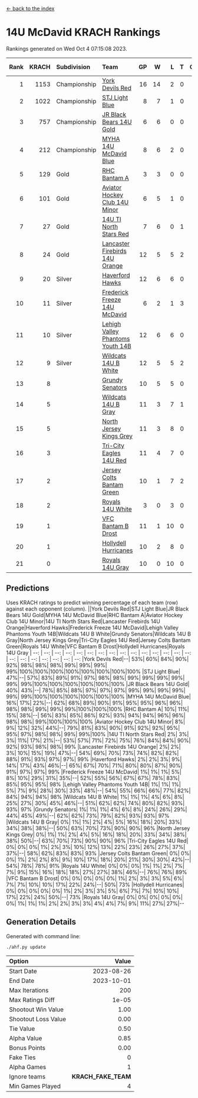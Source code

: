 [<- back to the index](readme.md)
# 14U McDavid KRACH Rankings
Rankings generated on Wed Oct  4 07:15:08 2023.

Rank|KRACH|Subdivision|Team|GP|W|L|T|OTW|OTL|SoS|Exp Wins|Win Diff
---:|---:|:---|:---|---:|---:|---:|---:|---:|---:|---:|---:|---:
1|1153|Championship|[York Devils Red](https://gamesheetstats.com/seasons/3659/teams/140644/schedule)|16|14|2|0|0|0|528|14.8|-0.0
2|1022|Championship|[STJ Light Blue](https://gamesheetstats.com/seasons/3659/teams/140639/schedule)|8|7|1|0|0|0|268|7.8|-0.0
3|757|Championship|[JR Black Bears 14U Gold](https://gamesheetstats.com/seasons/3659/teams/140633/schedule)|6|6|0|0|0|0|18|6.9|0.0
4|212|Championship|[MYHA 14U McDavid Blue](https://gamesheetstats.com/seasons/3659/teams/140636/schedule)|8|6|2|0|0|0|268|6.8|-0.0
5|129|Gold|[RHC Bantam A](https://gamesheetstats.com/seasons/3659/teams/140618/schedule)|3|3|0|0|0|0|5|3.9|0.0
6|101|Gold|[Aviator Hockey Club 14U Minor](https://gamesheetstats.com/seasons/3659/teams/140627/schedule)|6|5|1|0|0|0|112|5.9|0.0
7|27|Gold|[14U TI North Stars Red](https://gamesheetstats.com/seasons/3659/teams/140626/schedule)|7|6|0|1|0|0|3|7.4|0.0
8|24|Gold|[Lancaster Firebirds 14U Orange](https://gamesheetstats.com/seasons/3659/teams/140634/schedule)|12|5|5|2|0|0|220|6.9|0.0
9|20|Silver|[Haverford Hawks](https://gamesheetstats.com/seasons/3659/teams/140630/schedule)|12|6|6|0|0|0|344|6.9|0.0
10|11|Silver|[Frederick Freeze 14U McDavid](https://gamesheetstats.com/seasons/3659/teams/140628/schedule)|6|2|1|3|0|0|11|4.4|0.0
11|10|Silver|[Lehigh Valley Phantoms Youth 14B](https://gamesheetstats.com/seasons/3659/teams/140635/schedule)|12|6|6|0|1|1|189|6.9|0.0
12|9|Silver|[Wildcats 14U B White](https://gamesheetstats.com/seasons/3659/teams/140643/schedule)|12|5|5|2|1|1|111|6.9|0.0
13|8||[Grundy Senators](https://gamesheetstats.com/seasons/3659/teams/140629/schedule)|10|5|5|0|0|0|151|5.9|0.0
14|5||[Wildcats 14U B Gray](https://gamesheetstats.com/seasons/3659/teams/140642/schedule)|11|3|7|1|0|0|128|4.4|0.0
15|5||[North Jersey Kings Grey](https://gamesheetstats.com/seasons/3659/teams/140637/schedule)|11|3|8|0|1|0|93|3.9|0.0
16|3||[Tri-City Eagles 14U Red](https://gamesheetstats.com/seasons/3659/teams/140640/schedule)|11|4|7|0|1|0|201|4.9|0.0
17|2||[Jersey Colts Bantam Green](https://gamesheetstats.com/seasons/3659/teams/140632/schedule)|10|1|7|2|0|0|117|2.9|0.0
18|2||[Royals 14U White](https://gamesheetstats.com/seasons/3659/teams/140620/schedule)|3|0|3|0|0|1|579|0.9|0.0
19|1||[VFC Bantam B Drost](https://gamesheetstats.com/seasons/3659/teams/140641/schedule)|11|1|10|0|0|1|164|1.9|0.0
20|1||[Hollydell Hurricanes](https://gamesheetstats.com/seasons/3659/teams/140631/schedule)|10|2|8|0|0|0|112|2.9|0.0
21|0||[Royals 14U Gray](https://gamesheetstats.com/seasons/3659/teams/140638/schedule)|10|0|10|0|0|0|88|0.9|0.0

## Predictions
Uses KRACH ratings to predict winning percentage of each team (row) against each opponent (column).
||York Devils Red|STJ Light Blue|JR Black Bears 14U Gold|MYHA 14U McDavid Blue|RHC Bantam A|Aviator Hockey Club 14U Minor|14U TI North Stars Red|Lancaster Firebirds 14U Orange|Haverford Hawks|Frederick Freeze 14U McDavid|Lehigh Valley Phantoms Youth 14B|Wildcats 14U B White|Grundy Senators|Wildcats 14U B Gray|North Jersey Kings Grey|Tri-City Eagles 14U Red|Jersey Colts Bantam Green|Royals 14U White|VFC Bantam B Drost|Hollydell Hurricanes|Royals 14U Gray
| --: | --: | --: | --: | --: | --: | --: | --: | --: | --: | --: | --: | --: | --: | --: | --: | --: | --: | --: | --: | --: | --: 
|York Devils Red|--| 53%| 60%| 84%| 90%| 92%| 98%| 98%| 98%| 99%| 99%| 99%| 99%|100%|100%|100%|100%|100%|100%|100%|100%
|STJ Light Blue| 47%|--| 57%| 83%| 89%| 91%| 97%| 98%| 98%| 99%| 99%| 99%| 99%| 99%| 99%|100%|100%|100%|100%|100%|100%
|JR Black Bears 14U Gold| 40%| 43%|--| 78%| 85%| 88%| 97%| 97%| 97%| 99%| 99%| 99%| 99%| 99%| 99%|100%|100%|100%|100%|100%|100%
|MYHA 14U McDavid Blue| 16%| 17%| 22%|--| 62%| 68%| 89%| 90%| 91%| 95%| 95%| 96%| 96%| 98%| 98%| 99%| 99%| 99%|100%|100%|100%
|RHC Bantam A| 10%| 11%| 15%| 38%|--| 56%| 83%| 85%| 86%| 92%| 93%| 94%| 94%| 96%| 96%| 98%| 98%| 99%|100%|100%|100%
|Aviator Hockey Club 14U Minor|  8%|  9%| 12%| 32%| 44%|--| 79%| 81%| 83%| 90%| 91%| 92%| 92%| 95%| 95%| 97%| 98%| 98%| 99%| 99%|100%
|14U TI North Stars Red|  2%|  3%|  3%| 11%| 17%| 21%|--| 53%| 57%| 71%| 72%| 75%| 76%| 84%| 84%| 90%| 92%| 93%| 98%| 98%| 99%
|Lancaster Firebirds 14U Orange|  2%|  2%|  3%| 10%| 15%| 19%| 47%|--| 54%| 69%| 70%| 73%| 74%| 82%| 82%| 88%| 91%| 93%| 97%| 97%| 99%
|Haverford Hawks|  2%|  2%|  3%|  9%| 14%| 17%| 43%| 46%|--| 65%| 67%| 70%| 71%| 80%| 80%| 87%| 90%| 91%| 97%| 97%| 99%
|Frederick Freeze 14U McDavid|  1%|  1%|  1%|  5%|  8%| 10%| 29%| 31%| 35%|--| 52%| 55%| 56%| 67%| 67%| 78%| 83%| 85%| 95%| 95%| 98%
|Lehigh Valley Phantoms Youth 14B|  1%|  1%|  1%|  5%|  7%|  9%| 28%| 30%| 33%| 48%|--| 54%| 55%| 66%| 66%| 77%| 82%| 84%| 94%| 94%| 98%
|Wildcats 14U B White|  1%|  1%|  1%|  4%|  6%|  8%| 25%| 27%| 30%| 45%| 46%|--| 51%| 62%| 62%| 74%| 80%| 82%| 93%| 93%| 97%
|Grundy Senators|  1%|  1%|  1%|  4%|  6%|  8%| 24%| 26%| 29%| 44%| 45%| 49%|--| 62%| 62%| 73%| 79%| 82%| 93%| 93%| 97%
|Wildcats 14U B Gray|  0%|  1%|  1%|  2%|  4%|  5%| 16%| 18%| 20%| 33%| 34%| 38%| 38%|--| 50%| 63%| 70%| 73%| 90%| 90%| 96%
|North Jersey Kings Grey|  0%|  1%|  1%|  2%|  4%|  5%| 16%| 18%| 20%| 33%| 34%| 38%| 38%| 50%|--| 63%| 70%| 73%| 90%| 90%| 96%
|Tri-City Eagles 14U Red|  0%|  0%|  0%|  1%|  2%|  3%| 10%| 12%| 13%| 22%| 23%| 26%| 27%| 37%| 37%|--| 58%| 62%| 83%| 83%| 93%
|Jersey Colts Bantam Green|  0%|  0%|  0%|  1%|  2%|  2%|  8%|  9%| 10%| 17%| 18%| 20%| 21%| 30%| 30%| 42%|--| 54%| 78%| 78%| 91%
|Royals 14U White|  0%|  0%|  0%|  1%|  1%|  2%|  7%|  7%|  9%| 15%| 16%| 18%| 18%| 27%| 27%| 38%| 46%|--| 76%| 76%| 89%
|VFC Bantam B Drost|  0%|  0%|  0%|  0%|  0%|  1%|  2%|  3%|  3%|  5%|  6%|  7%|  7%| 10%| 10%| 17%| 22%| 24%|--| 50%| 73%
|Hollydell Hurricanes|  0%|  0%|  0%|  0%|  0%|  1%|  2%|  3%|  3%|  5%|  6%|  7%|  7%| 10%| 10%| 17%| 22%| 24%| 50%|--| 73%
|Royals 14U Gray|  0%|  0%|  0%|  0%|  0%|  0%|  1%|  1%|  1%|  2%|  2%|  3%|  3%|  4%|  4%|  7%|  9%| 11%| 27%| 27%|--

## Generation Details

Generated with command line:
```
./ahf.py update
```

| Option | Value |
| :----- | ----: |
| Start Date | 2023-08-26 |
| End Date | 2023-10-01 |
| Max Iterations | 200 |
| Max Ratings Diff | 1e-05 |
| Shootout Win Value | 1.00 |
| Shootout Loss Value | 0.00 |
| Tie Value | 0.50 |
| Alpha Value | 0.85 |
| Bonus Points | 0.00 |
| Fake Ties | 0 |
| Alpha Games | 1 |
| Ignore teams | __KRACH_FAKE_TEAM__ |
| Min Games Played | 4 |

